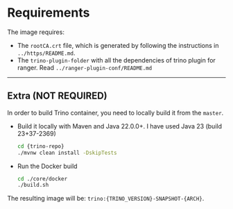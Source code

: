 # Requirements

The image requires:

- The `rootCA.crt` file, which is generated by following the instructions in `../https/README.md`.
- The `trino-plugin-folder` with all the dependencies of trino plugin for ranger. Read `../ranger-plugin-conf/README.md`

---

## Extra (NOT REQUIRED)

In order to build Trino container, you need to locally build it from the `master`.

- Build it locally with Maven and Java 22.0.0+. I have used Java 23 (build 23+37-2369)

    ```bash
    cd {trino-repo}
    ./mvnw clean install -DskipTests
    ```

- Run the Docker build

    ```bash
    cd ./core/docker
    ./build.sh
    ```

The resulting image will be: `trino:{TRINO_VERSION}-SNAPSHOT-{ARCH}`.
